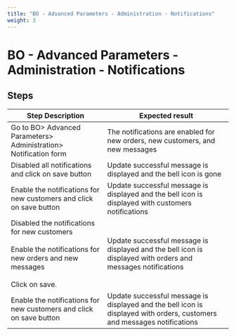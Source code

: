```yaml
---
title: "BO - Advanced Parameters - Administration - Notifications"
weight: 3
---
```


# BO - Advanced Parameters - Administration - Notifications
## Steps
| Step Description | Expected result |
| ----- | ----- |
| Go to BO> Advanced Parameters> Administration> Notification form | The notifications are enabled for new orders, new customers, and new messages |
| Disabled all notifications and click on save button | Update successful message is displayed and the bell icon is gone |
| Enable the notifications for new customers and click on save button | Update successful message is displayed and the bell icon is displayed with customers notifications |
| Disabled the notifications for new customers<br><br>Enable the notifications for new orders and new messages<br><br>Click on save. | Update successful message is displayed and the bell icon is displayed with orders and messages notifications |
| Enable the notifications for new customers and click on save button | Update successful message is displayed and the bell icon is displayed with orders, customers and messages notifications |
